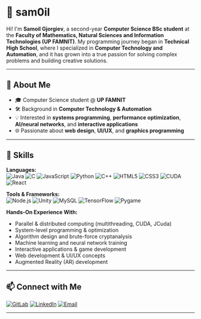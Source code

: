 # 👾 sam0il 

Hi! I'm **Samoil Gjorgiev**, a second-year **Computer Science BSc student** at the **Faculty of Mathematics, Natural Sciences and Information Technologies (UP FAMNIT)**. My programming journey began in **Technical High School**, where I specialized in **Computer Technology and Automation**, and it has grown into a true passion for solving complex problems and building creative solutions.  

---

## 🚀 About Me  
- 🎓 Computer Science student @ **UP FAMNIT**  
- 🛠 Background in **Computer Technology & Automation**  
- 💡 Interested in **systems programming**, **performance optimization**, **AI/neural networks**, and **interactive applications**  
- 🌐 Passionate about **web design**, **UI/UX**, and **graphics programming**

---

## 🧰 Skills  

**Languages:**  
![Java](https://img.shields.io/badge/-Java-007396?style=for-the-badge&logo=java&logoColor=white)
![C](https://img.shields.io/badge/-C-00599C?style=for-the-badge&logo=&logoColor=white)
![JavaScript](https://img.shields.io/badge/-JavaScript-F7DF1E?style=for-the-badge&logo=javascript&logoColor=black)
![Python](https://img.shields.io/badge/-Python-3776AB?style=for-the-badge&logo=python&logoColor=white)
![C++](https://img.shields.io/badge/-C++-00599C?style=for-the-badge&logo=cplusplus&logoColor=white)
![HTML5](https://img.shields.io/badge/-HTML5-E34F26?style=for-the-badge&logo=html5&logoColor=white)
![CSS3](https://img.shields.io/badge/-CSS3-1572B6?style=for-the-badge&logo=css3&logoColor=white)
![CUDA](https://img.shields.io/badge/-CUDA-76B900?style=for-the-badge&logo=nvidia&logoColor=white)
![React](https://img.shields.io/badge/-React-20232A?style=for-the-badge&logo=react&logoColor=61DAFB)

**Tools & Frameworks:**  
![Node.js](https://img.shields.io/badge/-Node.js-339933?style=for-the-badge&logo=nodedotjs&logoColor=white)
![Unity](https://img.shields.io/badge/-Unity-100000?style=for-the-badge&logo=unity&logoColor=white)
![MySQL](https://img.shields.io/badge/-MySQL-4479A1?style=for-the-badge&logo=mysql&logoColor=white)
![TensorFlow](https://img.shields.io/badge/-TensorFlow-FF6F00?style=for-the-badge&logo=tensorflow&logoColor=white)
![Pygame](https://img.shields.io/badge/-Pygame-000000?style=for-the-badge&logo=pygame&logoColor=white)

**Hands-On Experience With:**  
- Parallel & distributed computing (multithreading, CUDA, JCuda)  
- System-level programming & optimization  
- Algorithm design and brute-force cryptanalysis  
- Machine learning and neural network training  
- Interactive applications & game development  
- Web development & UI/UX concepts  
- Augmented Reality (AR) development  
---

## 📫 Connect with Me  

[![GitLab](https://img.shields.io/badge/GitLab-FC6D26?style=for-the-badge&logo=gitlab&logoColor=white)](https://gitlab.com/sam0il)
[![LinkedIn](https://img.shields.io/badge/LinkedIn-0A66C2?style=for-the-badge&logo=linkedin&logoColor=white)](https://www.linkedin.com/in/sam0il/)
[![Email](https://img.shields.io/badge/Email-D14836?style=for-the-badge&logo=gmail&logoColor=white)](mailto:samoilgorgiev@yahoo.com)

---

